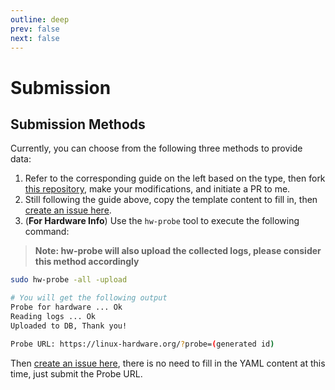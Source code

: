 ```yaml
---
outline: deep
prev: false
next: false
---
```

# Submission

## Submission Methods

Currently, you can choose from the following three methods to provide data:

1. Refer to the corresponding guide on the left based on the type, then fork [this repository](https://github.com/LiarOnce-LoongAL/loong-compatible-database), make your modifications, and initiate a PR to me.
2. Still following the guide above, copy the template content to fill in, then [create an issue here](https://github.com/LiarOnce-LoongAL/loong-compatible-database/issues).
3. (**For Hardware Info**) Use the `hw-probe` tool to execute the following command:

> **Note: hw-probe will also upload the collected logs, please consider this method accordingly**

```bash
sudo hw-probe -all -upload

# You will get the following output
Probe for hardware ... Ok
Reading logs ... Ok
Uploaded to DB, Thank you!

Probe URL: https://linux-hardware.org/?probe=(generated id)
```

Then [create an issue here](https://github.com/LiarOnce-LoongAL/loong-compatible-database/issues), there is no need to fill in the YAML content at this time, just submit the Probe URL.
